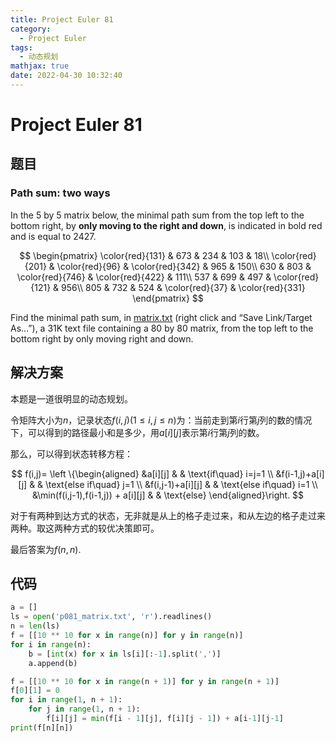 ```yaml
---
title: Project Euler 81
category:
  - Project Euler
tags:
  - 动态规划
mathjax: true
date: 2022-04-30 10:32:40
---
```


<escape><!-- more --></escape>

# Project Euler 81

## 题目

### Path sum: two ways

In the $5$ by $5$ matrix below, the minimal path sum from the top left to the bottom right, by **only moving to the right and down**, is indicated in bold red and is equal to $2427$.

$$
\begin{pmatrix}
\color{red}{131} & 673 & 234 & 103 & 18\\
\color{red}{201} & \color{red}{96} & \color{red}{342} & 965 & 150\\
630 & 803 & \color{red}{746} & \color{red}{422} & 111\\
537 & 699 & 497 & \color{red}{121} & 956\\
805 & 732 & 524 & \color{red}{37} & \color{red}{331}
\end{pmatrix}
$$

Find the minimal path sum, in [matrix.txt](../resources/p081_matrix.txt) (right click and “Save Link/Target As…”), a 31K text file containing a $80$ by $80$ matrix, from the top left to the bottom right by only moving right and down.

## 解决方案

本题是一道很明显的动态规划。

令矩阵大小为$n$，记录状态$f(i,j)(1\leq i,j\leq n)$为：当前走到第$i$行第$j$列的数的情况下，可以得到的路径最小和是多少，用$a[i][j]$表示第$i$行第$j$列的数。

那么，可以得到状态转移方程：

$$
f(i,j)=
\left \{\begin{aligned}
  &a[i][j]  & & \text{if\quad} i=j=1 \\
  &f(i-1,j)+a[i][j] & & \text{else if\quad} j=1 \\
  &f(i,j-1)+a[i][j] & & \text{else if\quad} i=1 \\
  &\min(f(i,j-1),f(i-1,j)) + a[i][j] & & \text{else}
\end{aligned}\right.
$$

对于有两种到达方式的状态，无非就是从上的格子走过来，和从左边的格子走过来两种。取这两种方式的较优决策即可。

最后答案为$f(n,n)$.

## 代码

```py
a = []
ls = open('p081_matrix.txt', 'r').readlines()
n = len(ls)
f = [[10 ** 10 for x in range(n)] for y in range(n)]
for i in range(n):
    b = [int(x) for x in ls[i][:-1].split(',')]
    a.append(b)

f = [[10 ** 10 for x in range(n + 1)] for y in range(n + 1)]
f[0][1] = 0
for i in range(1, n + 1):
    for j in range(1, n + 1):
        f[i][j] = min(f[i - 1][j], f[i][j - 1]) + a[i-1][j-1]
print(f[n][n])

```

